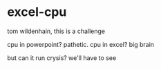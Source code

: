 # excel-cpu
tom wildenhain, this is a challenge

cpu in powerpoint? pathetic. cpu in excel? big brain

but can it run crysis? we'll have to see
